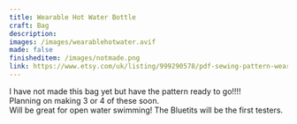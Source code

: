 ```yaml
---
title: Wearable Hot Water Bottle
craft: Bag
description: 
images: /images/wearablehotwater.avif
made: false
finisheditem: /images/notmade.png
link: https://www.etsy.com/uk/listing/999290578/pdf-sewing-pattern-wearable-hot-water?ref=hp_active-mission-recs-rv-1-3
---
```


I have not made this bag yet but have the pattern ready to go!!!!    
Planning on making 3 or 4 of these soon.   
Will be great for open water swimming! The Bluetits will be the first testers.